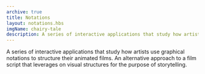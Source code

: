 ```yaml
---
archive: true
title: Notations
layout: notations.hbs
imgName: chairy-tale
description: A series of interactive applications that study how artists use graphical notations to structure their animated films. An alternative approach to a film script that leverages on visual structures for the purpose of storytelling.
---
```


A series of interactive applications that study how artists use graphical notations to structure their animated films. An alternative approach to a film script that leverages on visual structures for the purpose of storytelling.
